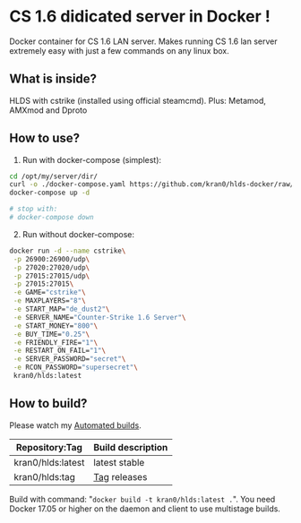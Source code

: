 # CS 1.6 didicated server in Docker !

Docker container for CS 1.6 LAN server. 
Makes running CS 1.6 lan server extremely easy with just a few commands on any linux box.

## What is inside?

HLDS with cstrike (installed using official steamcmd).
Plus: Metamod, AMXmod and Dproto

## How to use?

1) Run with docker-compose (simplest):

```bash
cd /opt/my/server/dir/
curl -o ./docker-compose.yaml https://github.com/kran0/hlds-docker/raw/master/docker-compose.yaml
docker-compose up -d

# stop with:
# docker-compose down
```

2) Run without docker-compose:

```bash
docker run -d --name cstrike\
 -p 26900:26900/udp\
 -p 27020:27020/udp\
 -p 27015:27015/udp\
 -p 27015:27015\
 -e GAME="cstrike"\
 -e MAXPLAYERS="8"\
 -e START_MAP="de_dust2"\
 -e SERVER_NAME="Counter-Strike 1.6 Server"\
 -e START_MONEY="800"\
 -e BUY_TIME="0.25"\
 -e FRIENDLY_FIRE="1"\
 -e RESTART_ON_FAIL="1"\
 -e SERVER_PASSWORD="secret"\
 -e RCON_PASSWORD="supersecret"\
 kran0/hlds:latest
```

## How to build?

Please watch my [Automated builds](https://hub.docker.com/r/kran0/hlds/tags/).

| Repository:Tag | Build description  |
|---|---|
| kran0/hlds:latest | latest stable |
| kran0/hlds:tag    | [Tag](https://github.com/kran0/hlds-docker/releases) releases |

Build with command: "`docker build -t kran0/hlds:latest .`".
You need Docker 17.05 or higher on the daemon and client to use multistage builds.
